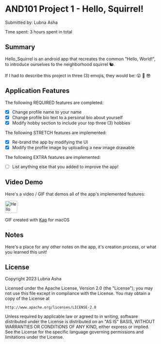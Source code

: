 <!-- (This is a comment) INSTRUCTIONS: Go through this page and fill out any **bolded** entries with their correct values.-->

# AND101 Project 1 - Hello, Squirrel!

Submitted by: Lubna Asha

Time spent: 3 hours spent in total

## Summary

Hello_Squirrel is an android app that recreates the common "Hello, World!", to introduce ourselves to the neighborhood squirrel 🐿. 

If I had to describe this project in three (3) emojis, they would be: 😮 👿 😎

## Application Features

<!-- (This is a comment) Please be sure to change the [ ] to [x] for any features you completed.  If a feature is not checked [x], you might miss the points for that item! -->

The following REQUIRED features are completed:

- [x] Change profile name to your name
- [x] Change profile bio text to a personal bio about yourself
- [x] Modify hobby section to include your top three (3) hobbies

The following STRETCH features are implemented:

- [X] Re-brand the app by modifying the UI
- [X] Modify the profile image by uploading a new image drawable

The following EXTRA features are implemented:

- [ ] List anything else that you added to improve the app!

## Video Demo

Here's a video / GIF that demos all of the app's implemented features:

<img src='https://i.imgur.com/dQITv9V.gif' title='Hello Squirrel' width='40' height='40'>

GIF created with [Kap](https://getkap.co/) for macOS

## Notes

Here's a place for any other notes on the app, it's creation process, or what you learned this unit!

## License

Copyright 2023 Lubna Asha

Licensed under the Apache License, Version 2.0 (the "License");
you may not use this file except in compliance with the License.
You may obtain a copy of the License at

    http://www.apache.org/licenses/LICENSE-2.0

Unless required by applicable law or agreed to in writing, software
distributed under the License is distributed on an "AS IS" BASIS,
WITHOUT WARRANTIES OR CONDITIONS OF ANY KIND, either express or implied.
See the License for the specific language governing permissions and
limitations under the License.
